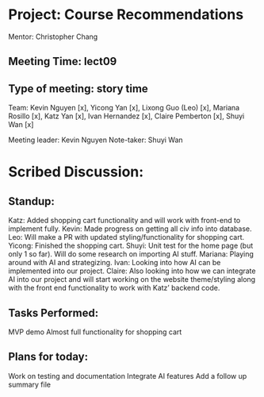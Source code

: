 # Project: Course Recommendations

Mentor: Christopher Chang

## Meeting Time: lect09

## Type of meeting: story time

Team: Kevin Nguyen [x], Yicong Yan [x], Lixong Guo (Leo) [x], Mariana Rosillo [x], Katz Yan [x], Ivan Hernandez [x], Claire Pemberton [x], Shuyi Wan [x]

Meeting leader: Kevin Nguyen
Note-taker: Shuyi Wan

# Scribed Discussion:

## Standup:

Katz: Added shopping cart functionality and will work with front-end to implement fully.
Kevin: Made progress on getting all civ info into database.
Leo: Will make a PR with updated styling/functionality for shopping cart.
Yicong: Finished the shopping cart.
Shuyi: Unit test for the home page (but only 1 so far). Will do some research on importing AI stuff.
Mariana: Playing around with AI and strategizing.
Ivan: Looking into how AI can be implemented into our project.
Claire: Also looking into how we can integrate AI into our project and will start working on the website theme/styling along with the front end functionality to work with Katz’ backend code.

## Tasks Performed:

MVP demo
Almost full functionality for shopping cart

## Plans for today:

Work on testing and documentation
Integrate AI features
Add a follow up summary file
